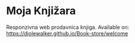 # Moja Knjižara

Responzivna web prodavnica knjiga.
Available on: 
https://djolewalker.github.io/Book-store/welcome

